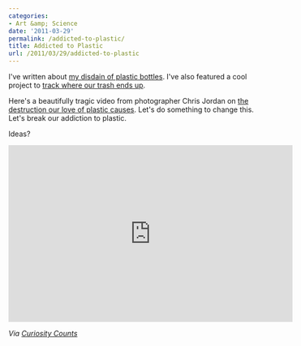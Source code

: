 ```yaml
---
categories:
- Art &amp; Science
date: '2011-03-29'
permalink: /addicted-to-plastic/
title: Addicted to Plastic
url: /2011/03/29/addicted-to-plastic
---
```


I've written about <a href="https://gomakethings.com/soda-sustainability/">my disdain of plastic bottles</a>. I've also featured a cool project to <a href="https://gomakethings.com/trash-track/">track where our trash ends up</a>.

Here's a beautifully tragic video from photographer Chris Jordan on <a href="https://www.youtube.com/watch?v=GudEuDTrSLU">the destruction our love of plastic causes</a>. Let's do something to change this. Let's break our addiction to plastic.

Ideas?

<p align="center"><iframe title="YouTube video player" width="560" height="349" src="https://www.youtube.com/embed/GudEuDTrSLU?rel=0" frameborder="0" allowfullscreen></iframe></p>

<em>Via <a href="http://curiositycounts.com/post/4047438040/midway-deeply-upsetting-yet-stunningly-shot-and">Curiosity Counts</a></em>